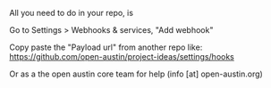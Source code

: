 
All you need to do in your repo, is

Go to Settings > Webhooks & services, "Add webhook"

Copy paste the "Payload url" from another repo like:
https://github.com/open-austin/project-ideas/settings/hooks

Or as a the open austin core team for help (info [at] open-austin.org)
